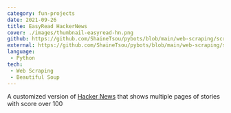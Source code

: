 ```yaml
---
category: fun-projects
date: 2021-09-26
title: EasyRead HackerNews
cover: ./images/thumbnail-easyread-hn.png
github: https://github.com/ShaineTsou/pybots/blob/main/web-scraping/scrape-hn.py
external: https://github.com/ShaineTsou/pybots/blob/main/web-scraping/scrape-hn.py
language: 
 - Python
tech:
 - Web Scraping
 - Beautiful Soup
---
```

A customized version of [Hacker News](https://news.ycombinator.com/) that shows multiple pages of stories with score over 100